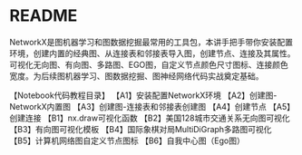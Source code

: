 # README

NetworkX是图机器学习和图数据挖掘最常用的工具包，本讲手把手带你安装配置环境，创建内置的经典图、从连接表和邻接表导入图，创建节点、连接及其属性。可视化无向图、有向图、多路图、EGO图，自定义节点颜色尺寸图标、连接颜色宽度。为后续图机器学习、图数据挖掘、图神经网络代码实战奠定基础。

【Notebook代码教程目录】
【A1】安装配置NetworkX环境
【A2】创建图-NetworkX内置图
【A3】创建图-连接表和邻接表创建图
【A4】创建节点
【A5】创建连接
【B1】nx.draw可视化函数
【B2】美国128城市交通关系无向图可视化
【B3】有向图可视化模板
【B4】国际象棋对局MultiDiGraph多路图可视化
【B5】计算机网络图自定义节点图标
【B6】自我中心图（Ego图）
